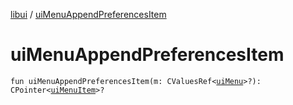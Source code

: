 [libui](index.md) / [uiMenuAppendPreferencesItem](./ui-menu-append-preferences-item.md)

# uiMenuAppendPreferencesItem

`fun uiMenuAppendPreferencesItem(m: CValuesRef<`[`uiMenu`](ui-menu.md)`>?): CPointer<`[`uiMenuItem`](ui-menu-item.md)`>?`